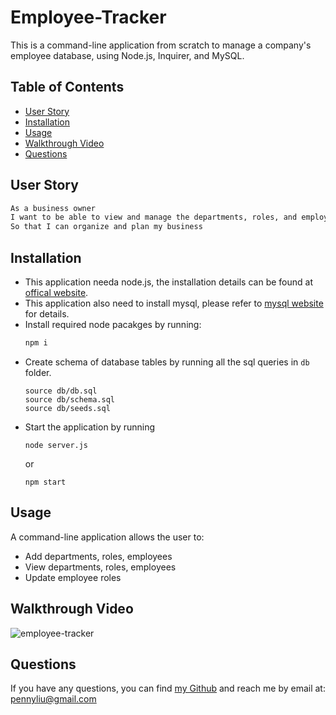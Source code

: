 # Employee-Tracker
This is a command-line application from scratch to manage a company's employee database, using Node.js, Inquirer, and MySQL.

## Table of Contents
  * [User Story](#user-story)
  * [Installation](#installation)
  * [Usage](#usage)
  * [Walkthrough Video](#walkthrough-video)
  * [Questions](#questions)  

## User Story
```md
As a business owner
I want to be able to view and manage the departments, roles, and employees in my company
So that I can organize and plan my business
```

## Installation
- This application needa node.js, the installation details can be found at [offical website](https://nodejs.org/en/download/).
- This application also need to install mysql, please refer to [mysql website](https://www.mysql.com/downloads/) for details.
- Install required node pacakges by running:
    ```bash
    npm i
    ```
- Create schema of database tables by running all the sql queries in ```db``` folder.
    ```
    source db/db.sql
    source db/schema.sql
    source db/seeds.sql
    ```
- Start the application by running
    ```
    node server.js
    ```
    or
    ```
    npm start
    ```


## Usage
A command-line application allows the user to:
- Add departments, roles, employees
- View departments, roles, employees
- Update employee roles

## Walkthrough Video
![employee-tracker](https://drive.google.com/file/d/17V_Iyh-6FxxIcl0iTJPosnBfsCeVccTe/view)

## Questions
If you have any questions, you can find [my Github](https://github.com/PennyLIU2022) and reach me by email at: pennyliu@gmail.com
